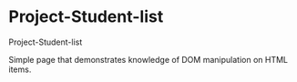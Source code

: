 # Project-Student-list
Project-Student-list

Simple page that demonstrates knowledge of DOM manipulation on HTML items.
